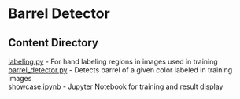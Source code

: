 # Barrel Detector
## Content Directory
[labeling.py](labeling.py) - For hand labeling regions in images used in training    
[barrel_detector.py](barrel_detector.py) - Detects barrel of a given color labeled in training images  
[showcase.ipynb](showcase.ipynb) - Jupyter Notebook for training and result display    
